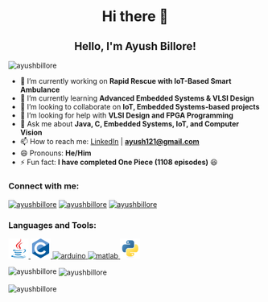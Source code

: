 <h1 align="center">Hi there 👋</h1>
<h2 align="center">Hello, I'm Ayush Billore!</h2>

<p align="left"> <img src="https://komarev.com/ghpvc/?username=ayushbillore&label=Profile%20views&color=0e75b6&style=flat" alt="ayushbillore" /> </p>

- 🔭 I’m currently working on **Rapid Rescue with IoT-Based Smart Ambulance**  
- 🌱 I’m currently learning **Advanced Embedded Systems & VLSI Design**  
- 👯 I’m looking to collaborate on **IoT, Embedded Systems-based projects**  
- 🤔 I’m looking for help with **VLSI Design and FPGA Programming**  
- 💬 Ask me about **Java, C, Embedded Systems, IoT, and Computer Vision**  
- 📫 How to reach me: [LinkedIn](https://www.linkedin.com/in/ayush-billore-aaab49251) | **ayush121@gmail.com**  
- 😄 Pronouns: **He/Him**  
- ⚡ Fun fact: **I have completed One Piece (1108 episodes)** 😆  

<h3 align="left">Connect with me:</h3>
<p align="left">
<a href="https://linkedin.com/in/ayush-billore-aaab49251" target="blank"><img align="center" src="https://raw.githubusercontent.com/rahuldkjain/github-profile-readme-generator/master/src/images/icons/Social/linked-in-alt.svg" alt="ayushbillore" height="30" width="40" /></a>
<a href="https://leetcode.com/ayushbillore" target="blank"><img align="center" src="https://raw.githubusercontent.com/rahuldkjain/github-profile-readme-generator/master/src/images/icons/Social/leet-code.svg" alt="ayushbillore" height="30" width="40" /></a>
<a href="https://github.com/ayushbillore" target="blank"><img align="center" src="https://raw.githubusercontent.com/rahuldkjain/github-profile-readme-generator/master/src/images/icons/Social/github.svg" alt="ayushbillore" height="30" width="40" /></a>
</p>

<h3 align="left">Languages and Tools:</h3>
<p align="left"> 
<a href="https://www.java.com" target="_blank" rel="noreferrer"> <img src="https://raw.githubusercontent.com/devicons/devicon/master/icons/java/java-original.svg" alt="java" width="40" height="40"/> </a> 
<a href="https://www.cprogramming.com/" target="_blank" rel="noreferrer"> <img src="https://raw.githubusercontent.com/devicons/devicon/master/icons/c/c-original.svg" alt="c" width="40" height="40"/> </a> 
<a href="https://www.arduino.cc/" target="_blank" rel="noreferrer"> <img src="https://cdn.worldvectorlogo.com/logos/arduino-1.svg" alt="arduino" width="40" height="40"/> </a> 
<a href="https://www.mathworks.com/" target="_blank" rel="noreferrer"> <img src="https://upload.wikimedia.org/wikipedia/commons/2/21/Matlab_Logo.png" alt="matlab" width="40" height="40"/> </a> 
<a href="https://www.python.org" target="_blank" rel="noreferrer"> <img src="https://raw.githubusercontent.com/devicons/devicon/master/icons/python/python-original.svg" alt="python" width="40" height="40"/> </a> 
</p>

<p><img align="left" src="https://github-readme-stats.vercel.app/api/top-langs?username=ayushbillore&show_icons=true&locale=en&layout=compact" alt="ayushbillore" /></p>

<p>&nbsp;<img align="center" src="https://github-readme-stats.vercel.app/api?username=ayushbillore&show_icons=true&locale=en" alt="ayushbillore" /></p>

<p><img align="center" src="https://github-readme-streak-stats.herokuapp.com/?user=ayushbillore&" alt="ayushbillore" /></p>


